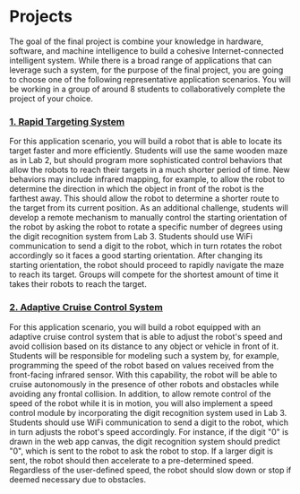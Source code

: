 Projects
======================

The goal of the final project is combine your knowledge in hardware, software, and machine intelligence to build a cohesive Internet-connected intelligent system. While there is a broad range of applications that can leverage such a system, for the purpose of the final project, you are going to choose one of the following representative application scenarios. You will be working in a group of around 8 students to collaboratively complete the project of your choice.

### [1. Rapid Targeting System](Rapid%20Targeting%20System)
For this application scenario, you will build a robot that is able to locate its target faster and more efficiently. Students will use the same wooden maze as in Lab 2, but should program more sophisticated control behaviors that allow the robots to reach their targets in a much shorter period of time. New behaviors may include infrared mapping, for example, to allow the robot to determine the direction in which the object in front of the robot is the farthest away. This should allow the robot to determine a shorter route to the target from its current position.  As an additional challenge, students will develop a remote mechanism to manually control the starting orientation of the robot by asking the robot to rotate a specific number of degrees using the digit recognition system from Lab 3. Students should use WiFi communication to send a digit to the robot, which in turn rotates the robot accordingly so it faces a good starting orientation. After changing its starting orientation, the robot should proceed to rapidly navigate the maze to reach its target. Groups will compete for the shortest amount of time it takes their robots to reach the target.


### [2. Adaptive Cruise Control System](Adaptive%20Cruise%20Control%20System)
For this application scenario, you will build a robot equipped with an adaptive cruise control system that is able to adjust the robot's speed and avoid collision based on its distance to any object or vehicle in front of it. Students will be responsible for modeling such a system by, for example, programming the speed of the robot based on values received from the front-facing infrared sensor. With this capability, the robot will be able to cruise autonomously in the presence of other robots and obstacles while avoiding any frontal collision. In addition, to allow remote control of the speed of the robot while it is in motion, you will also implement a speed control module by incorporating the digit recognition system used in Lab 3. Students should use WiFi communication to send a digit to the robot, which in turn adjusts the robot's speed accordingly. For instance, if the digit "0" is drawn in the web app canvas, the digit recognition system should predict "0", which is sent to the robot to ask the robot to stop. If a larger digit is sent, the robot should then accelerate to a pre-determined speed. Regardless of the user-defined speed, the robot should slow down or stop if deemed necessary due to obstacles.
